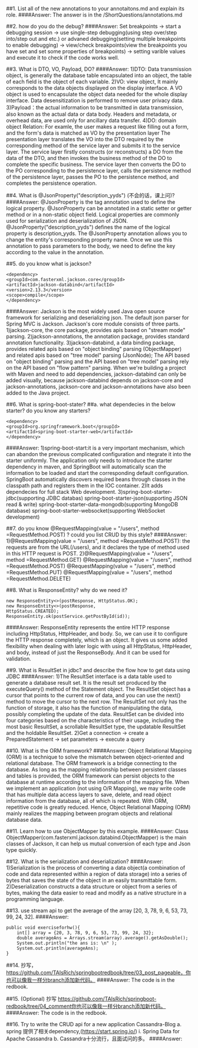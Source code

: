 ##1. List all of the new annotations to your annotaitons.md and explain its role.
####Answer:
    The answer is in the /ShortQuestions/annotations.md

##2. how do you do the debug?
####Answer:
    Set breakpoints -> start a debugging session -> use single-step debugging(using step over/step into/step out and etc.) or
    advaned debugging(setting multiple breakpoints to enable debugging) -> view/check breakpoints(view the breakpoints you 
    have set and set some properties of breakpoints) -> setting varible values and execute it to check if the code works well.

##3. What is DTO, VO, Payload, DO?
####Answer:
    1)DTO: Data transmission object, is generally the database table encapsulated into an object, the table of each field 
    is the object of each variable.
    2)VO: view object, It mainly corresponds to the data objects displayed on the display interface. A VO object is used 
    to encapsulate the object data needed for the whole display interface. Data desensitization is performed to remove user privacy data.
    3)Payload：the actual information to be transmitted in data transmission, 
    also known as the actual data or data body. Headers and metadata, or overhead data, are used only for ancillary data transfer.
    4)DO: domain object 
    Relation: 
    For examle, the user makes a request like filling out a form, and the form's data is matched as VO by the presentation layer
    The presentation layer translates the VO into the DTO required by the corresponding method of the service layer and submits 
    it to the service layer. The service layer firstly constructs (or reconstructs) a DO from the data of the DTO, and then invokes 
    the business method of the DO to complete the specific business. The service layer then converts the DO to the PO corresponding 
    to the persistence layer, calls the persistence method of the persistence layer, passes the PO to the persistence method, 
    and completes the persistence operation.


##4. What is @JsonProperty("description_yyds") (不会的话，课上问)?
####Answer:
    @JsonProperty is the tag annotation used to define the logical property. @JsonProperty can be annotated in a static 
    setter or getter method or in a non-static object field. Logical properties are commonly used for serialization and 
    deserialization of JSON. @JsonProperty("description_yyds") defines the name of the logical property is description_yyds.
    The @JsonProperty annotation allows you to change the entity's corresponding property name. Once we use this annotation 
    to pass parameters to the body, we need to define the key according to the value in the annotation.


##5. do you know what is jackson?
```
<dependency>
<groupId>com.fasterxml.jackson.core</groupId>
<artifactId>jackson-databind</artifactId>
<version>2.13.3</version>
<scope>compile</scope>
</dependency>

```
####Answer:
    Jackson is the most widely used Java open source framework for serializing and deserializing json. The default json parser 
    for Spring MVC is Jackson. Jackson's core module consists of three parts. 1)jackson-core, the core package, provides apis 
    based on "stream mode" parsing. 2)jackson-annotations, the annotation package, provides standard annotation functionality.
    3)jackson-databind, a data binding package, provides related apis based on "object binding" parsing (ObjectMapper) and related 
    apis based on "tree model" parsing (JsonNode); The API based on "object binding" parsing and the API based on "tree model" parsing 
    rely on the API based on "flow pattern" parsing.
    When we're building a project with Maven and need to add dependencies, jackson-databind can only be added visually, because 
    jackson-databind depends on jackson-core and jackson-annotations, jackson-core and jackson-annotations have also been added to
    the Java project.

##6. What is spring-boot-stater?
##a. what dependecies in the below starter? do you know any starters?
```
<dependency>
<groupId>org.springframework.boot</groupId>
<artifactId>spring-boot-starter-web</artifactId>
</dependency>
```
####Answer:
    1)spring-boot-start:it is a very important mechanism, which can abandon the previous complicated configuration and 
    ntegrate it into the starter uniformly. The application only needs to introduce the starter dependency in maven, 
    and SpringBoot will automatically scan the information to be loaded and start the corresponding default configuration. 
    SpringBoot automatically discovers required beans through classes in the classpath path and registers them in the IOC container.
    2)It adds dependecies for full stack Web development.
    3)spring-boot-starter-jdbc(supporting JDBC databas)
    spring-boot-starter-json(supporting JSON read & write)
    spring-boot-starter-data-mongodb(supporting MongoDB database)
    spring-boot-starter-websocket(supporting WebSocket development)

##7. do you know @RequestMapping(value = "/users", method =RequestMethod.POST) ? could you list CRUD by this style?
####Answer:
    1)@RequestMapping(value = "/users", method =RequestMethod.POST): the requests are from the URL(/users), and it declares
    the type of method used in this HTTP request is POST.
    2)@RequestMapping(value = "/users", method =RequestMethod.GET)
    @RequestMapping(value = "/users", method =RequestMethod.POST)
    @RequestMapping(value = "/users", method =RequestMethod.PUT)
    @RequestMapping(value = "/users", method =RequestMethod.DELETE)


##8. What is ResponseEntity? why do we need it?
```
new ResponseEntity<>(postResponse, HttpStatus.OK);
new ResponseEntity<>(postResponse,
HttpStatus.CREATED);
ResponseEntity.ok(postService.getPostById(id));
```
####Answer:
    ResponseEntity represents the entire HTTP response including HttpStatus, HttpHeader, and body. So, we can use it to configure 
    the HTTP response completely, which is an object. It gives us some added flexibility when dealing with later logic with using 
    all HttpStatus, HttpHeader, and body, instead of just the ResponseBody. And it can be used for validation.



##9. What is ResultSet in jdbc? and describe the flow how to get data using JDBC
####Answer:
    1)The ResultSet interface is a data table used to generate a database result set. It is the result set produced by 
    the executeQuery() method of the Statement object. The ResultSet object has a cursor that points to the current row of 
    data, and you can use the next() method to move the cursor to the next row. The ResultSet not only has the function of storage, 
    it also has the function of manipulating the data, possibly completing the update of the data. ResultSet can be divided into four
    categories based on the characteristics of their usage, including the most basic ResultSet, a scrollable ResultSet type,
    the updatable ResultSet and the holdable ResultSet.
    2)Get a connection -> create a PreparedStatement ->  set parameters -> execute a query



##10. What is the ORM framework?
####Answer:
    Object Relational Mapping (ORM) is a technique to solve the mismatch between object-oriented and relational database.
    The ORM framework is a bridge connecting to the database. As long as the mapping relationship between persistent classes 
    and tables is provided, the ORM framework can persist objects to the database at runtime according to the information 
    of the mapping file. When we implement an application (not using O/R Mapping), we may write code that has multiple 
    data access layers to save, delete, and read object information from the database, all of which is repeated. 
    With ORM, repetitive code is greatly reduced. Hence, Object Relational Mapping (ORM) mainly realizes the mapping between 
    program objects and relational database data.



##11. Learn how to use ObjectMapper by this example.
####Answer:
    Class ObjectMapper(com.fasterxml.jackson.databind.ObjectMapper) is the main classes of Jackson, it can help us mutual 
    conversion of each type and Json type quickly.
   


##12. What is the serialization and deserialization?
####Answer:
    1)Serialization is the process of converting a data object(a combination of code and data represented within a region 
    of data storage) into a series of bytes that saves the state of the object in an easily transmittable form.
    2)Deserialization constructs a data structure or object from a series of bytes, making  the data easier to read and modify 
    as a native structure in a programming language.


##13. use stream api to get the average of the array [20, 3, 78, 9, 6, 53, 73, 99, 24, 32].
####Answer:
```
public void exerciseforhw(){
    int[] array = {20, 3, 78, 9, 6, 53, 73, 99, 24, 32};
    double averageAns = Arrays.stream(array).average().getAsDouble();
    System.out.println("the ans is: \n" );
    System.out.println(averageAns);
}
```

##14. 抄写，https://github.com/TAIsRich/springbootredbook/tree/03_post_pageable，你也可以像我⼀样分branch添加新代码。
####Answer:
    The code is in the redbook.

##15. (Optional) 抄写 https://github.com/TAIsRich/springboot-redbook/tree/04_comment你也可以像我⼀样分branch添加新代码。
####Answer:
    The code is in the redbook.


##16. Try to write the CRUD api for a new application Cassandra-Blog
    a. spring 提供了相关dependency,(https://start.spring.io/)
        i. Spring Data for Apache Cassandra
    b. Cassandra⼗分流⾏，且⾯试问的多。
####Answer:


